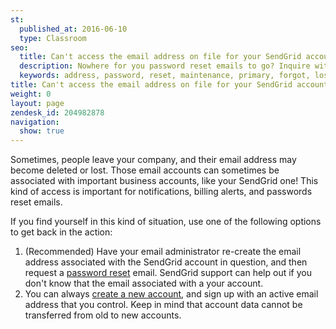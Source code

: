 ```yaml
---
st:
  published_at: 2016-06-10
  type: Classroom
seo:
  title: Can't access the email address on file for your SendGrid account?
  description: Nowhere for you password reset emails to go? Inquire within...
  keywords: address, password, reset, maintenance, primary, forgot, lost, left
title: Can't access the email address on file for your SendGrid account?
weight: 0
layout: page
zendesk_id: 204982878
navigation:
  show: true
---
```


Sometimes, people leave your company, and their email address may become deleted or lost. Those email accounts can sometimes be associated with important business accounts, like your SendGrid one! This kind of access is important for notifications, billing alerts, and passwords reset emails.  

If you find yourself in this kind of situation, use one of the following options to get back in the action:

1. (Recommended) Have your email administrator re-create the email address associated with the SendGrid account in question, and then request a [password reset]({{root_url}}/Classroom/Basics/Account/how_do_i_reset_my_password.html) email. SendGrid support can help out if you don't know that the email associated with a your account.
2. You can always [create a new account](https://sendgrid.com/transactional-email/pricing), and sign up with an active email address that you control. Keep in mind that account data cannot be transferred from old to new accounts. 
